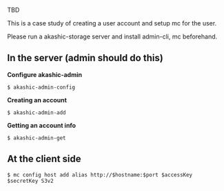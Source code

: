 TBD

This is a case study of creating a user account and setup mc for the user.

Please run a akashic-storage server and install admin-cli, mc beforehand.

## In the server (admin should do this)

**Configure akashic-admin**

```
$ akashic-admin-config
```

**Creating an account**

```
$ akashic-admin-add 
```

**Getting an account info**

```
$ akashic-admin-get 
```

## At the client side

```
$ mc config host add alias http://$hostname:$port $accessKey $secretKey S3v2
```